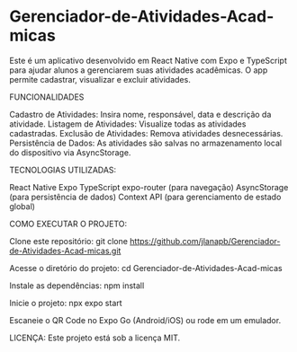# Gerenciador-de-Atividades-Acad-micas
Este é um aplicativo desenvolvido em React Native com Expo e TypeScript para ajudar alunos a gerenciarem suas atividades acadêmicas. O app permite cadastrar, visualizar e excluir atividades. 

FUNCIONALIDADES

Cadastro de Atividades: Insira nome, responsável, data e descrição da atividade.
Listagem de Atividades: Visualize todas as atividades cadastradas.
Exclusão de Atividades: Remova atividades desnecessárias.
Persistência de Dados: As atividades são salvas no armazenamento local do dispositivo via AsyncStorage.

TECNOLOGIAS UTILIZADAS:

React Native
Expo
TypeScript
expo-router (para navegação)
AsyncStorage (para persistência de dados)
Context API (para gerenciamento de estado global)

COMO EXECUTAR O PROJETO:

  Clone este repositório:
  git clone https://github.com/jlanapb/Gerenciador-de-Atividades-Acad-micas.git

  Acesse o diretório do projeto:
  cd Gerenciador-de-Atividades-Acad-micas
  
  Instale as dependências:
  npm install

  Inicie o projeto:
  npx expo start

  Escaneie o QR Code no Expo Go (Android/iOS) ou rode em um emulador.

LICENÇA:
Este projeto está sob a licença MIT.
